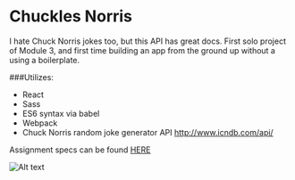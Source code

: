 # Chuckles Norris

I hate Chuck Norris jokes too, but this API has great docs. First solo project of Module 3, and first time building an app from the ground up without a using a boilerplate.

###Utilizes:

* React
* Sass
* ES6 syntax via babel
* Webpack
* Chuck Norris random joke generator API http://www.icndb.com/api/

Assignment specs can be found [HERE](http://frontend.turing.io/projects/walker-texas-rangerbox.html)

![Alt text](https://gyazo.com/9abab9698bc5d4f1c178d251bb8f8d80.png "Screenshot")
